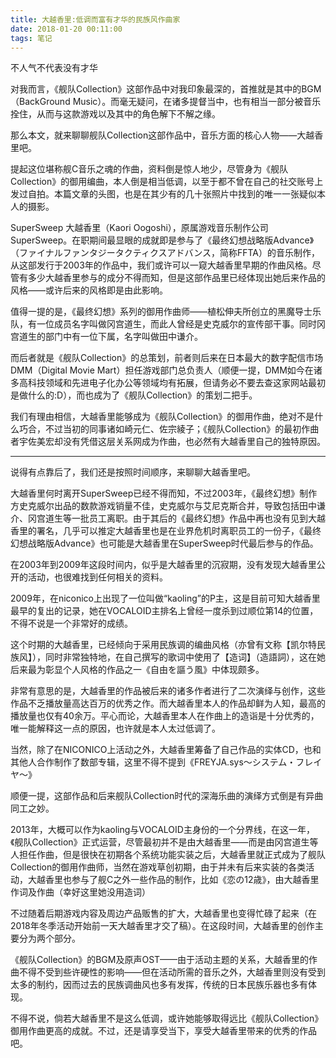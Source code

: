 ```yaml
---
title: 大越香里:低调而富有才华的民族风作曲家
date: 2018-01-20 00:11:00
tags: 笔记
---
```

不人气不代表没有才华
<!-- more -->

对我而言，《舰队Collection》这部作品中对我印象最深的，首推就是其中的BGM（BackGround Music）。而毫无疑问，在诸多提督当中，也有相当一部分被音乐拴住，从而与这款游戏以及其中的角色解下不解之缘。

那么本文，就来聊聊舰队Collection这部作品中，音乐方面的核心人物——大越香里吧。



提起这位堪称舰C音乐之魂的作曲，资料倒是惊人地少，尽管身为《舰队Collection》的御用编曲，本人倒是相当低调，以至于都不曾在自己的社交账号上发过自拍。本篇文章的头图，也是在其少有的几十张照片中找到的唯一一张疑似本人的摄影。


SuperSweep
大越香里（Kaori Oogoshi），原属游戏音乐制作公司SuperSweep。在职期间最显眼的成就即是参与了《最终幻想战略版Advance》（ファイナルファンタジータクティクスアドバンス，简称FFTA）的音乐制作，从这部发行于2003年的作品中，我们或许可以一窥大越香里早期的作曲风格。尽管有多少大越香里参与的成分不得而知，但是这部作品里已经体现出她后来作品的风格——或许后来的风格即是由此影响。

值得一提的是，《最终幻想》系列的御用作曲师——植松伸夫所创立的黑魔导士乐队，有一位成员名字叫做冈宫道生，而此人曾经是史克威尔的宣传部干事。同时冈宫道生的部门中有一位下属，名字叫做田中谦介。

而后者就是《舰队Collection》的总策划，前者则后来在日本最大的数字配信市场DMM（Digital Movie Mart）担任游戏部门总负责人（顺便一提，DMM如今在诸多高科技领域和先进电子化办公等领域均有拓展，但请务必不要去查这家网站最初是做什么的:D），而也成为了《舰队Collection》的策划二把手。


我们有理由相信，大越香里能够成为《舰队Collection》的御用作曲，绝对不是什么巧合，不过当初的同事诸如崎元仁、佐宗綾子；《舰队Collection》的最初作曲者宇佐美宏却没有凭借这层关系网成为作曲，也必然有大越香里自己的独特原因。
***
说得有点靠后了，我们还是按照时间顺序，来聊聊大越香里吧。

大越香里何时离开SuperSweep已经不得而知，不过2003年，《最终幻想》制作方史克威尔出品的数款游戏销量不佳，史克威尔与艾尼克斯合并，导致包括田中谦介、冈宫道生等一批员工离职。由于其后的《最终幻想》作品中再也没有见到大越香里的署名，几乎可以推定大越香里也是在业界危机时离职员工的一份子，《最终幻想战略版Advance》也可能是大越香里在SuperSweep时代最后参与的作品。

在2003年到2009年这段时间内，似乎是大越香里的沉寂期，没有发现大越香里公开的活动，也很难找到任何相关的资料。

2009年，在niconico上出现了一位叫做“kaoling”的P主，这是目前可知大越香里最早的复出的记录，她在VOCALOID主排名上曾经一度杀到过顺位第14的位置，不得不说是一个非常好的成绩。

这个时期的大越香里，已经倾向于采用民族调的编曲风格（亦曾有文称【凯尔特民族风】），同时非常独特地，在自己撰写的歌词中使用了【造词】（造語詞），这在她后来最为彰显个人风格的作品之一《自由を謳う風》中体现颇多。

非常有意思的是，大越香里的作品被后来的诸多作者进行了二次演绎与创作，这些作品不乏播放量高达百万的优秀之作。而大越香里本人的作品却鲜为人知，最高的播放量也仅有40余万。平心而论，大越香里本人在作曲上的造诣是十分优秀的，唯一能解释这一点的原因，也许就是本人太过低调了。

当然，除了在NICONICO上活动之外，大越香里筹备了自己作品的实体CD，也和其他人合作制作了数部专辑，这里不得不提到《FREYJA.sys～システム・フレイヤ～》

顺便一提，这部作品和后来舰队Collection时代的深海乐曲的演绎方式倒是有异曲同工之妙。

2013年，大概可以作为kaoling与VOCALOID主身份的一个分界线，在这一年，《舰队Collection》正式运营，尽管最初并不是由大越香里——而是由冈宫道生等人担任作曲，但是很快在初期各个系统功能实装之后，大越香里就正式成为了舰队Collection的御用作曲师，当然在游戏草创初期，由于并未有后来实装的各类活动，大越香里也参与了舰C之外一些作品的制作，比如《恋の12歳》，由大越香里作词及作曲（幸好这里她没用造词）

不过随着后期游戏内容及周边产品贩售的扩大，大越香里也变得忙碌了起来（在2018年冬季活动开始前一天大越香里才交了稿）。在这段时间，大越香里的创作主要分为两个部分。

《舰队Collection》的BGM及原声OST——由于活动主题的关系，大越香里的作曲不得不受到些许硬性的影响——但在活动所需的音乐之外，大越香里则没有受到太多的制约，因而过去的民族调曲风也多有发挥，传统的日本民族乐器也多有体现。

不得不说，倘若大越香里不是这么低调，或许她能够取得远比《舰队Collection》御用作曲更高的成就。不过，还是请享受当下，享受大越香里带来的优秀的作品吧。